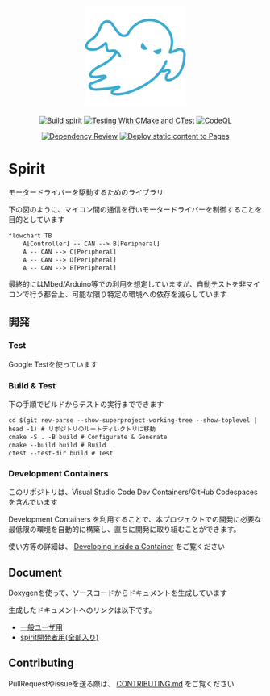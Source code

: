 <div align="center">

<img src="./images/icon.svg" width="200">

[![Build spirit](https://github.com/yutotnh/spirit/actions/workflows/build.yml/badge.svg?branch=main)](https://github.com/yutotnh/spirit/actions/workflows/build.yml)
[![Testing With CMake and CTest](https://github.com/yutotnh/spirit/actions/workflows/cmake-test.yml/badge.svg?branch=main)](https://github.com/yutotnh/spirit/actions/workflows/cmake-test.yml)
[![CodeQL](https://github.com/yutotnh/spirit/actions/workflows/codeql.yml/badge.svg)](https://github.com/yutotnh/spirit/actions/workflows/codeql.yml)

[![Dependency Review](https://github.com/yutotnh/spirit/actions/workflows/dependency-review.yml/badge.svg)](https://github.com/yutotnh/spirit/actions/workflows/dependency-review.yml)
[![Deploy static content to Pages](https://github.com/yutotnh/spirit/actions/workflows/deploy-static.yml/badge.svg)](https://github.com/yutotnh/spirit/actions/workflows/deploy-static.yml)

</div>

# Spirit

モータードライバーを駆動するためのライブラリ

下の図のように、マイコン間の通信を行いモータードライバーを制御することを目的としています

```mermaid
flowchart TB
    A[Controller] -- CAN --> B[Peripheral]
    A -- CAN --> C[Peripheral]
    A -- CAN --> D[Peripheral]
    A -- CAN --> E[Peripheral]
```

最終的にはMbed/Arduino等での利用を想定していますが、自動テストを非マイコンで行う都合上、可能な限り特定の環境への依存を減らしています

## 開発

### Test

Google Testを使っています

### Build & Test

下の手順でビルドからテストの実行までできます

```shell
cd $(git rev-parse --show-superproject-working-tree --show-toplevel | head -1) # リポジトリのルートディレクトリに移動
cmake -S . -B build # Configurate & Generate
cmake --build build # Build
ctest --test-dir build # Test
```

### Development Containers

このリポジトリは、Visual Studio Code Dev Containers/GitHub Codespaces を含んでいます

Development Containers を利用することで、本プロジェクトでの開発に必要な最低限の環境を自動的に構築し、直ちに開発に取り組むことができます。

使い方等の詳細は、 [Developing inside a Container](https://code.visualstudio.com/docs/devcontainers/containers) をご覧ください

## Document

Doxygenを使って、ソースコードからドキュメントを生成しています

生成したドキュメントへのリンクは以下です。

- [一般ユーザ用](https://yutotnh.github.io/spirit/general)
- [spirit開発者用(全部入り)](https://yutotnh.github.io/spirit/general)

## Contributing

PullRequestやissueを送る際は、 [CONTRIBUTING.md](./CONTRIBUTING.md) をご覧ください
